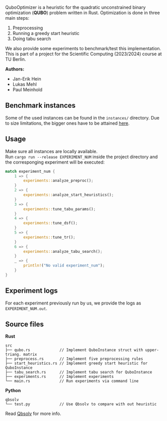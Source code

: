 QuboOptimizer is a heuristic for the quadratic unconstrained binary optimization
(**QUBO**) problem written in Rust.
Optimization is done in three main steps:

1. Preprocessing
2. Running a greedy start heuristic
3. Doing tabu search

We also provide some experiments to benchmark/test this implementation.  
This is part of a project for the Scientific Computing (2023/2024) course at
TU Berlin.

**Authors:**  
* Jan-Erik Hein  
* Lukas Mehl  
* Paul Meinhold

## Benchmark instances
Some of the used instances can be found in the `instances/` directory.
Due to size limitations, the bigger ones have to be attained
[here](https://github.com/rliang/qubo-benchmark-instances).

## Usage
Make sure all instances are locally available.  
Run `cargo run --release EXPERIMENT_NUM` inside the project directory and the
corresponging experiment will be executed:
```Rust
match experiment_num {
    1 => {
        experiments::analyze_preproc();
    }
    2 => {
        experiments::analyze_start_heuristics();
    }
    3 => {
        experiments::tune_tabu_params();
    }
    4 => {
        experiments::tune_dsf();
    }
    5 => {
        experiments::tune_tr();
    }
    6 => {
        experiments::analyze_tabu_search();
    }
    _ => {
        println!("No valid experiment_num");
    }
}
```

## Experiment logs
For each experiment previously run by us, we provide the logs as
`EXPERIMENT_NUM.out`.

## Source files
**Rust**
```
src
├── qubo.rs             // Implement QuboInstance struct with upper-triang. matrix
├── preprocess.rs       // Implement five preprocessing rules
├── start_heuristics.rs // Implement greedy start heuristic for QuboInstance
├── tabu_search.rs      // Implement tabu search for QuboInstance
├── experiments.rs      // Implement experiments
└── main.rs             // Run experiments via command line
```
**Python**
```
qbsolv
└── test.py             // Use Qbsolv to compare with out heuristic
```
Read [Qbsolv](https://github.com/dwavesystems/qbsolv) for more info.
